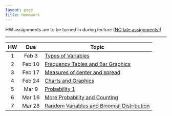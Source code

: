 ```yaml
---
layout: page
title: Homework
---
```


HW assignments are to be turned in during lecture (<a href="../syllabus#hw-policy">NO late assignments!</a>)
<hr>

<table>
  <thead>
    <tr>
      <th>HW</th>
      <th>Due</th>
      <th>Topic</th>
    </tr>
  </thead>
  <tbody>
    <tr>
      <td align="center">1</td>
      <td align="center">Feb 3</td>
      <td><a href="math13-hw01-questions.pdf">Types of Variables</a></td>
    </tr>
    <tr>
      <td align="center">2</td>
      <td align="center">Feb 10</td>
      <td><a href="math13-hw02-questions.pdf">Frequency Tables and Bar Graphics</a></td>
    </tr>
    <tr>
      <td align="center">3</td>
      <td align="center">Feb 17</td>
      <td><a href="math13-hw03-questions.pdf">Measures of center and spread</a></td>
    </tr>
    <tr>
      <td align="center">4</td>
      <td align="center">Feb 24</td>
      <td><a href="math13-hw04-questions.pdf">Charts and Graphics</td>
    </tr>
    <tr>
      <td align="center">5</td>
      <td align="center">Mar 9</td>
      <td><a href="math13-hw05-questions.pdf">Probability 1</a></td>
    </tr>
    <tr>
      <td align="center">6</td>
      <td align="center">Mar 16</td>
      <td><a href="math13-hw06-questions.pdf">More Probability and Counting</a></td>
    </tr>
    <tr>
      <td align="center">7</td>
      <td align="center">Mar 28</td>
      <td><a href="math13-hw07-questions.pdf">Random Variables and Binomial Distribution</a></td>
    </tr>
  </tbody>
</table>
